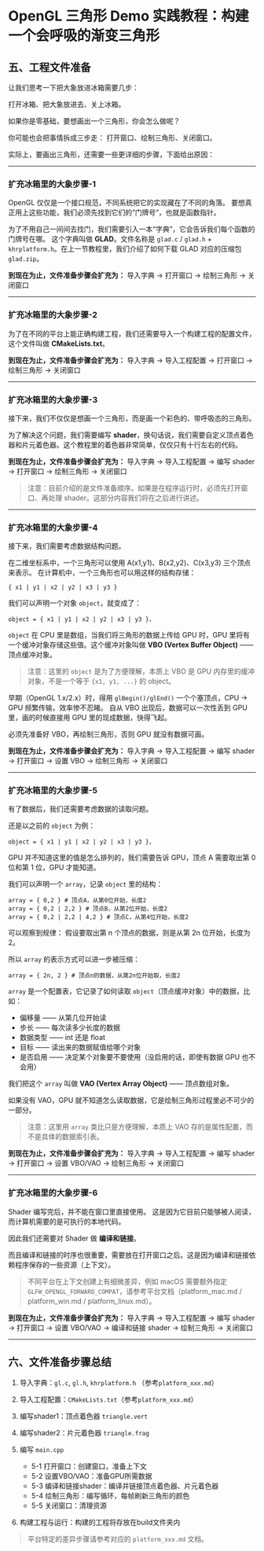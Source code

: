 # OpenGL 三角形 Demo 实践教程：构建一个会呼吸的渐变三角形

## 五、工程文件准备

让我们思考一下把大象放进冰箱需要几步：

打开冰箱、把大象放进去、关上冰箱。

如果你是零基础，要想画出一个三角形，你会怎么做呢？

你可能也会把事情拆成三步走：
打开窗口、绘制三角形、关闭窗口。

实际上，要画出三角形，还需要一些更详细的步骤，下面给出原因：

---

### 扩充冰箱里的大象步骤-1

OpenGL 仅仅是一个接口规范，不同系统把它的实现藏在了不同的角落。
要想真正用上这些功能，我们必须先找到它们的“门牌号”，也就是函数指针。

为了不用自己一间间去找门，我们需要引入一本“字典”，它会告诉我们每个函数的门牌号在哪。
这个字典叫做 **GLAD**。文件名称是 `glad.c` / `glad.h` + `khrplatform.h`。在上一节教程里，我们介绍了如何下载 GLAD 对应的压缩包 `glad.zip`。

**到现在为止，文件准备步骤会扩充为：**
导入字典 → 打开窗口 → 绘制三角形 → 关闭窗口

---

### 扩充冰箱里的大象步骤-2

为了在不同的平台上能正确构建工程，我们还需要导入一个构建工程的配置文件，这个文件叫做 **CMakeLists.txt**。

**到现在为止，文件准备步骤会扩充为：**
导入字典 → 导入工程配置 → 打开窗口 → 绘制三角形 → 关闭窗口

---

### 扩充冰箱里的大象步骤-3

接下来，我们不仅仅是想画一个三角形，而是画一个彩色的、带呼吸态的三角形。

为了解决这个问题，我们需要编写 **shader**，换句话说，我们需要自定义顶点着色器和片元着色器。这个教程里的着色器非常简单，仅仅只有十行左右的代码。

**到现在为止，文件准备步骤会扩充为：**
导入字典 → 导入工程配置 → 编写 shader → 打开窗口 → 绘制三角形 → 关闭窗口

> 注意：目前介绍的是文件准备顺序。如果是在程序运行时，必须先打开窗口、再处理 shader。这部分内容我们将在之后进行讲述。

---

### 扩充冰箱里的大象步骤-4

接下来，我们需要考虑数据结构问题。

在二维坐标系中，一个三角形可以使用 A(x1,y1)、B(x2,y2)、C(x3,y3) 三个顶点来表示。
在计算机中，一个三角形也可以用这样的结构存储：

```text
{ x1 | y1 | x2 | y2 | x3 | y3 }
```

我们可以声明一个对象 `object`，就变成了：

```text
object = { x1 | y1 | x2 | y2 | x3 | y3 }，
```

`object` 在 CPU 里是数组，当我们将三角形的数据上传给 GPU 时，GPU 里将有一个缓冲对象存储这些值。这个缓冲对象叫做 **VBO (Vertex Buffer Object)** —— 顶点缓冲对象。

> 注意：这里的 `object` 是为了方便理解，本质上 VBO 是 GPU 内存里的缓冲对象，不是一个等于 `{x1, y1, ...}` 的 object。

早期（OpenGL 1.x/2.x）时，得用 `glBegin()/glEnd()` 一个个塞顶点，CPU → GPU 频繁传输，效率惨不忍睹。
自从 VBO 出现后，数据可以一次性丢到 GPU 里，画的时候直接用 GPU 里的现成数据，快得飞起。

必须先准备好 VBO，再绘制三角形，否则 GPU 就没有数据可画。

**到现在为止，文件准备步骤会扩充为：**
导入字典 → 导入工程配置 → 编写 shader → 打开窗口 → 设置 VBO → 绘制三角形 → 关闭窗口

---

### 扩充冰箱里的大象步骤-5

有了数据后，我们还需要考虑数据的读取问题。

还是以之前的 `object` 为例：

```text
object = { x1 | y1 | x2 | y2 | x3 | y3 }，
```

GPU 并不知道这里的值是怎么排列的，我们需要告诉 GPU，顶点 A 需要取出第 0 位和第 1 位，GPU 才能知道。

我们可以声明一个 `array`，记录 `object` 里的结构：

```text
array = { 0,2 } # 顶点A，从第0位开始，长度2
array = { 0,2 | 2,2 } # 顶点B，从第2位开始，长度2
array = { 0,2 | 2,2 | 4,2 } # 顶点C，从第4位开始，长度2
```

可以观察到规律：
假设要取出第 n 个顶点的数据，则是从第 2n 位开始，长度为 2。

所以 `array` 的表示方式可以进一步被压缩：

```text
array = { 2n, 2 } # 顶点n的数据，从第2n位开始取，长度2
```

`array` 是一个配置表，它记录了如何读取 `object`（顶点缓冲对象）中的数据，比如：

* 偏移量 —— 从第几位开始读
* 步长 —— 每次读多少长度的数据
* 数据类型 —— int 还是 float
* 目标 —— 读出来的数据赋值给哪个对象
* 是否启用 —— 决定某个对象要不要使用（没启用的话，即使有数据 GPU 也不会用）

我们把这个 `array` 叫做 **VAO (Vertex Array Object)** —— 顶点数组对象。

如果没有 VAO，GPU 就不知道怎么读取数据，它是绘制三角形过程里必不可少的一部分。

> 注意：这里用 `array` 类比只是方便理解，本质上 VAO 存的是属性配置，而不是具体的数据索引表。

**到现在为止，文件准备步骤会扩充为：**
导入字典 → 导入工程配置 → 编写 shader → 打开窗口 → 设置 VBO/VAO → 绘制三角形 → 关闭窗口

---

### 扩充冰箱里的大象步骤-6

Shader 编写完后，并不能在窗口里直接使用。
这是因为它目前只能够被人阅读，而计算机需要的是可执行的本地代码。

因此我们还需要对 Shader 做 **编译和链接**。

而且编译和链接的时序也很重要，需要放在打开窗口之后。这是因为编译和链接依赖程序保存的一些资源（上下文）。

> 不同平台在上下文创建上有细微差异，例如 macOS 需要额外指定 `GLFW_OPENGL_FORWARD_COMPAT`，请参考平台文档（platform\_mac.md / platform\_win.md / platform\_linux.md）。

**到现在为止，文件准备步骤会扩充为：**
导入字典 → 导入工程配置 → 编写 shader → 打开窗口 → 设置 VBO/VAO → 编译和链接 shader → 绘制三角形 → 关闭窗口

---

## 六、文件准备步骤总结

1. 导入字典：`gl.c`, `gl.h`, `khrplatform.h` （参考`platform_xxx.md`）
2. 导入工程配置：`CMakeLists.txt`（参考`platform_xxx.md`）
3. 编写shader1：顶点着色器 `triangle.vert`
4. 编写shader2：片元着色器 `triangle.frag`
5. 编写 `main.cpp`

   * 5-1 打开窗口：创建窗口，准备上下文
   * 5-2 设置VBO/VAO：准备GPU所需数据
   * 5-3 编译和链接shader：编译并链接顶点着色器、片元着色器
   * 5-4 绘制三角形：编写循环，每帧刷新三角形的颜色
   * 5-5 关闭窗口：清理资源
6. 构建工程与运行：构建的工程将存放在build文件夹内

> 平台特定的差异步骤请参考对应的 `platform_xxx.md` 文档。
